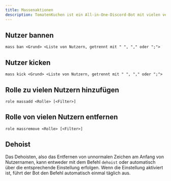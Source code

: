 ```yaml
---
title: Massenaktionen
description: TomatenKuchen ist ein All-in-One-Discord-Bot mit vielen verschiedenen Funktionen. Erklärungen zu den Moderationsbefehlen
---
```


## Nutzer bannen

`mass ban <Grund> <Liste von Nutzern, getrennt mit " ", "," oder ";">`

## Nutzer kicken

`mass kick <Grund> <Liste von Nutzern, getrennt mit " ", "," oder ";">`

## Rolle zu vielen Nutzern hinzufügen

`role massadd <Rolle> [<Filter>]`

## Rolle von vielen Nutzern entfernen

`role massremove <Rolle> [<Filter>]`

## Dehoist

Das Dehoisten, also das Entfernen von unnormalen Zeichen am Anfang von Nutzernamen, kann entweder mit dem Befehl `dehoist`
oder automatisch über die entsprechende Einstellung erfolgen.
Wenn die Einstellung aktiviert ist, führt der Bot den Befehl automatisch einmal täglich aus.
